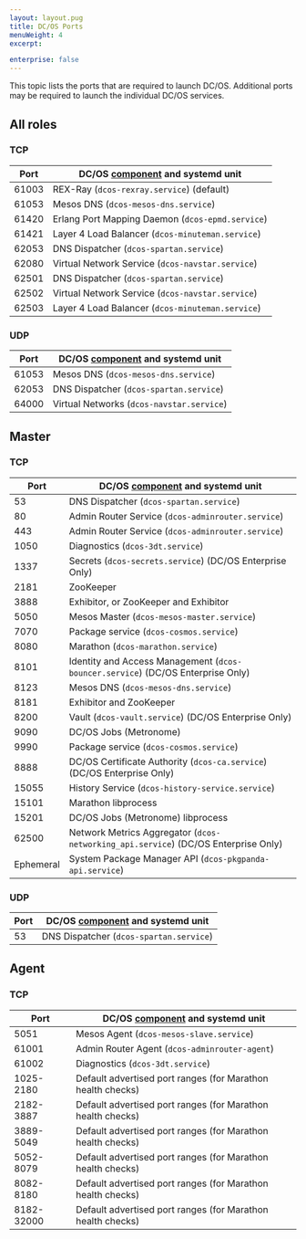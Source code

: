 ```yaml
---
layout: layout.pug
title: DC/OS Ports
menuWeight: 4
excerpt:

enterprise: false
---
```


<!-- This source repo for this topic is https://github.com/dcos/dcos-docs -->


This topic lists the ports that are required to launch DC/OS. Additional ports may be required to launch the individual DC/OS services.

## All roles

### TCP

|Port   |DC/OS [component](/1.8/overview/components/) and systemd unit   | 
|---|---|
|  61003 | REX-Ray (`dcos-rexray.service`) (default) |  
|  61053 |  Mesos DNS (`dcos-mesos-dns.service`) |
|  61420 | Erlang Port Mapping Daemon (`dcos-epmd.service`)  |
|61421 | Layer 4 Load Balancer (`dcos-minuteman.service`)  |  
|62053 |  DNS Dispatcher (`dcos-spartan.service`) |  
|62080 |  Virtual Network Service (`dcos-navstar.service`)  |  
|62501 |  DNS Dispatcher (`dcos-spartan.service`)  |  
|62502 | Virtual Network Service (`dcos-navstar.service`)  |  
|62503 | Layer 4 Load Balancer (`dcos-minuteman.service`)  |  


### UDP

|Port   |DC/OS [component](/1.8/overview/components/) and systemd unit   | 
|---|---|
|61053 | Mesos DNS (`dcos-mesos-dns.service`) |
|  62053 |  DNS Dispatcher (`dcos-spartan.service`) |
|  64000 |  Virtual Networks (`dcos-navstar.service`) |

## Master

### TCP

|Port   |DC/OS [component](/1.8/overview/components/) and systemd unit   | 
|---|---|
|  53 |  DNS Dispatcher (`dcos-spartan.service`) |  
|  80 |  Admin Router Service (`dcos-adminrouter.service`) |  
|  443 |  Admin Router Service (`dcos-adminrouter.service`) |  
|  1050 |  Diagnostics (`dcos-3dt.service`) |   
|  1337 |  Secrets (`dcos-secrets.service`) (DC/OS Enterprise Only) |   <!-- Enterprise --> 
| 2181  | ZooKeeper | `dcos-exhibitor.service` |
| 3888  | Exhibitor, or ZooKeeper and Exhibitor | `dcos-exhibitor.service` |
|  5050 |  Mesos Master (`dcos-mesos-master.service`) |  
|  7070 |  Package service (`dcos-cosmos.service`) |  
|  8080 |  Marathon (`dcos-marathon.service`) | 
| 8101 |  Identity and Access Management (`dcos-bouncer.service`) (DC/OS Enterprise Only) | <!-- Enterprise --> 
|  8123 |  Mesos DNS (`dcos-mesos-dns.service`) |  
| 8181  | Exhibitor and ZooKeeper | `dcos-exhibitor.service` | 
|  8200 | Vault (`dcos-vault.service`) (DC/OS Enterprise Only) |  <!-- Enterprise --> 
| 9090 | DC/OS Jobs (Metronome) | `dcos-metronome.service`|
|  9990 | Package service (`dcos-cosmos.service`) |  
|  8888 | DC/OS Certificate Authority (`dcos-ca.service`) (DC/OS Enterprise Only) | <!-- Enterprise -->   
|  15055 | History Service (`dcos-history-service.service`) | 
| 15101 | Marathon libprocess | `dcos-marathon.service` |
| 15201 | DC/OS Jobs (Metronome) libprocess | `dcos-metronome.service`|
|  62500 | Network Metrics Aggregator (`dcos-networking_api.service`) (DC/OS Enterprise Only) | <!-- Enterprise -->
|  Ephemeral | System Package Manager API (`dcos-pkgpanda-api.service`) | 

### UDP

|Port   |DC/OS [component](/1.8/overview/components/) and systemd unit   | 
|---|---|
|  53 |  DNS Dispatcher (`dcos-spartan.service`)  |

## Agent

### TCP

|Port   |DC/OS [component](/1.8/overview/components/) and systemd unit   | 
|---|---|
|  5051 |  Mesos Agent (`dcos-mesos-slave.service`) |  
|  61001 | Admin Router Agent (`dcos-adminrouter-agent`) |  
|  61002 | Diagnostics (`dcos-3dt.service`) |  
|  1025-2180 | Default advertised port ranges (for Marathon health checks) |  
|   2182-3887| Default advertised port ranges (for Marathon health checks) |  
|  3889-5049| Default advertised port ranges (for Marathon health checks) |  
| 5052-8079| Default advertised port ranges (for Marathon health checks) |  
|8082-8180| Default advertised port ranges (for Marathon health checks) |  
|8182-32000 | Default advertised port ranges (for Marathon health checks) |  
  

